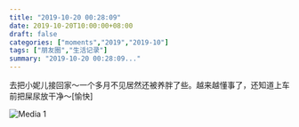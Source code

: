 ```yaml
---
title: "2019-10-20 00:28:09"
date: 2019-10-20T10:00:00+08:00
draft: false
categories: ["moments","2019","2019-10"]
tags: ["朋友圈","生活记录"]
summary: "2019-10-20 00:28:09..."
---
```


去把小妮儿接回家～一个多月不见居然还被养胖了些。越来越懂事了，还知道上车前把屎尿放干净～[愉快]

![Media 1](/Moments/photos/2019-10-20/201910200028090.jpg)

